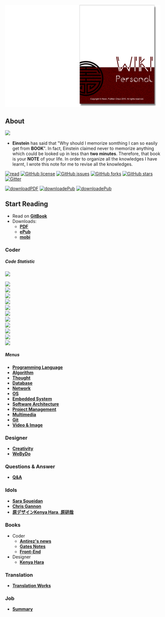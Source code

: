 <a href="https://www.gitbook.com/read/book/aleen42/personalwiki" target="_blank"><img src="./cover_read.png"></a>

## About

<img src="./photo.png">

  - **Einstein** has said that "Why should I memorize somthing I can so easily get from **BOOK**". In fact, Einstein claimed never to memorize anything which could be looked up in less than **two minutes**. Therefore, that book is your **NOTE** of your life. In order to organize all the knowledges I have learnt, I wrote this note for me to revise all the knowledges.

[![read](https://img.shields.io/badge/read-gitbook-brightgreen.svg)](https://aleen42.gitbooks.io/personalwiki/content/) [![GitHub license](https://img.shields.io/badge/license-MIT-blue.svg)](https://aleen42.gitbooks.io/personalwiki/content/MIT.html) [![GitHub issues](https://img.shields.io/github/issues/aleen42/PersonalWiki.svg)](https://github.com/aleen42/PersonalWiki/issues) [![GitHub forks](https://img.shields.io/github/forks/aleen42/PersonalWiki.svg)](https://github.com/aleen42/PersonalWiki/network) [![GitHub stars](https://img.shields.io/github/stars/aleen42/PersonalWiki.svg)](https://github.com/aleen42/PersonalWiki/stargazers) [![Gitter](https://badges.gitter.im/aleen42/PersonalWiki.svg)](https://gitter.im/aleen42/PersonalWiki?utm_source=badge&utm_medium=badge&utm_campaign=pr-badge)

[![downloadPDF](https://img.shields.io/badge/download-PDF-%23a10000.svg)](https://www.gitbook.com/download/pdf/book/aleen42/personalwiki) [![downloadePub](https://img.shields.io/badge/download-ePub-%23a10000.svg)](https://www.gitbook.com/download/epub/book/aleen42/personalwiki) [![downloadePub](https://img.shields.io/badge/download-mobi-%23a10000.svg)](https://www.gitbook.com/download/mobi/book/aleen42/personalwiki) 

## Start Reading

- Read on [**GitBook**](https://www.gitbook.com/read/book/aleen42/personalwiki)
- Downloads:
    - [**PDF**](https://www.gitbook.com/download/pdf/book/aleen42/personalwiki)
    - [**ePub**](https://www.gitbook.com/download/epub/book/aleen42/personalwiki)
    - [**mobi**](https://www.gitbook.com/download/mobi/book/aleen42/personalwiki)

### Coder

##### Code Statistic

![](https://img.shields.io/badge/Code-4,567,447-057791.svg)

![](https://img.shields.io/badge/HTML-1,589,401-02888e.svg)<br/>
![](https://img.shields.io/badge/Java-976,464-02888e.svg)<br/>
![](https://img.shields.io/badge/C%23-655,067-002426.svg)<br/>
![](https://img.shields.io/badge/C-449,812-021a28.svg)<br/>
![](https://img.shields.io/badge/Visual%20Basic-279,412-011f26.svg)<br/>
![](https://img.shields.io/badge/JavaScript-211k-05575b.svg)<br/>
![](https://img.shields.io/badge/PostScript-145k-021a28.svg)<br/>
![](https://img.shields.io/badge/CSS-113k-02888e.svg)<br/>
![](https://img.shields.io/badge/PHP-83k-003d40.svg)<br/>
![](https://img.shields.io/badge/C%2B%2B-56k-057791.svg)<br/>
![](https://img.shields.io/badge/Shell-8k-084d5d.svg)<br/>

##### Menus

* [**Programming Language**](./Programming/ProgrammingMenu.md)
* [**Algorithm**](./Algorithmn/AlgorithmnMenu.md)
* [**Thought**](./Thought/ThoughtMenu.md)
* [**Database**](./Database/Database.md)
* [**Network**](./Network/Network.md)
* [**OS**](./OS/OS.md)
* [**Embedded System**](./Embedded_System/Embedded_System.md)
* [**Software Architecture**](./Architecture/Architecture.md)
* [**Project Management**](./projectManagement/projectManagement.md)
* [**Multimedia**](./Multimedia/Multimedia.md)
* [**Git**](./git/git.md)
* [**Video & Image**](./vi/vi.md)

### Designer
* [**Creativity**](./Creativity/Creativity.md)
* [**WeByDo**](http://www.webydo.com/)

### Questions & Answer

* [**Q&A**](./qa/qa.md)

### Idols
* [**Sara Soueidan**](http://sarasoueidan.com/)
* [**Chris Gannon**](http://blog.gannon.tv/)
* [**原デザインKenya Hara**, **原研哉**](http://www.ndc.co.jp/hara/en/)

### Books
- Coder
    - [**Antirez's news**](./antirez/antirez.md)
    - [**Gates Notes**](http://www.gatesnotes.com/books)
 	- [**Front-End**](./frontend/frontend.md)
- Designer
    - [**Kenya Hara**](./kenyahara/kenyahara.md)

### Translation
- [**Translation Works**](./translation/translation.md)

### Job
- [**Summary**](./summary/summary.md)

